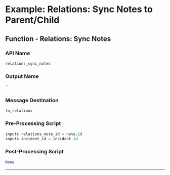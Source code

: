 <!--
    DO NOT MANUALLY EDIT THIS FILE
    THIS FILE IS AUTOMATICALLY GENERATED WITH resilient-sdk codegen
    Generated with resilient-sdk v49.1.51
-->

# Example: Relations: Sync Notes to Parent/Child

## Function - Relations: Sync Notes

### API Name
`relations_sync_notes`

### Output Name
``

### Message Destination
`fn_relations`

### Pre-Processing Script
```python
inputs.relations_note_id = note.id
inputs.incident_id = incident.id

```

### Post-Processing Script
```python
None
```

---

